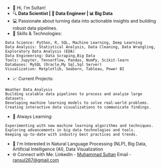 - 👋 Hi, I'm Sultan!
- 🔍 **Data Scientist | 🔧 Data Engineer | 📊 Big Data**
- 💻 Passionate about turning data into actionable insights and building robust data pipelines.
- 🚀 Skills & Technologies:
```
Data Science: Python, R, SQL, Machine Learning, Deep Learning
Data Analysis: Statistical Analysis, Data Cleaning, Data Wrangling, Exploratory Data Analysis (EDA)
Data Engineering: Data Scraping,Big Data
Tools: Jupyter, TensorFlow, Pandas, NumPy, Scikit-learn
Databases: MySQL (Oracle,My Sql,Sql Server)
Visualization: Matplotlib, Seaborn, Tableau, Power BI
``` 
- 📈 Current Projects:
```
Weather Data Analysis
Building scalable data pipelines to process and analyze large datasets.
Developing machine learning models to solve real-world problems.
Creating interactive data visualizations to communicate findings.
```
- 🌱 Always Learning:
```
Experimenting with new machine learning algorithms and techniques.
Exploring advancements in big data technologies and tools.
Keeping up-to-date with industry best practices and trends.
```
- 🌟 I'm Interested in Natural Language Processing (NLP), Big Data, Artificial Intelligence (AI), Data Visualization
- 🌐 Connect with Me:
LinkedIn - [Muhammad Sultan](https://www.linkedin.com/in/muhammad-sultan-2a7669304?utm_source=share&utm_campaign=share_via&utm_content=profile&utm_medium=android_app)
Email - ransul267@gmail.com
